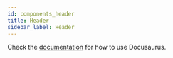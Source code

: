 ```yaml
---
id: components_header
title: Header
sidebar_label: Header
---
```


Check the [documentation](https://docusaurus.io) for how to use Docusaurus.
